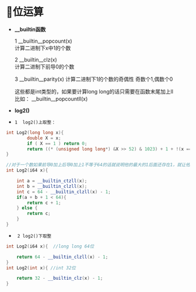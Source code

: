 # 🍼位运算


+    **__builtin函数**

     1 __builtin__popcount(x)   
     计算二进制下x中1的个数
     
     2 __builtin__clz(x)  
     计算二进制下前导0的个数
     
     3 __builtin__parity(x)
     计算二进制下1的个数的奇偶性 奇数个1,偶数个0
     
     这些都是int类型的，如果要计算long long的话只需要在函数末尾加上ll  
     比如： __builtin__popcountll(x)
     
     
+    **log2()**

+     1  log2()上取整：
```C++
int Log2(long long x){
        double X = x;
        if ( X == 1 ) return 0;
        return ((* (unsigned long long*) &X >> 52) & 1023) + 1 + !(x == (x & (-x)));
}

//对于一个数如果前导0加上后导0加上1不等于64的话就说明他的最大的1后面还存在1，就让他进一位
int Log2(i64 x){ 

    int a = __builtin_ctzll(x);
    int b = __builtin_clzll(x);
    int c = 64 - __builtin_clzll(x) - 1;
    if(a + b + 1 < 64){
        return c + 1;
    } else {
        return c;
    }
}
```

+      2 log2()下取整
    
```C++
int Log2(i64 x){  //long long 64位

    return 64 - __builtin_clzll(x) - 1;
}
int Log2(int x){ //int 32位

    return 32 - __builtin_clz(x) - 1;
}
```
